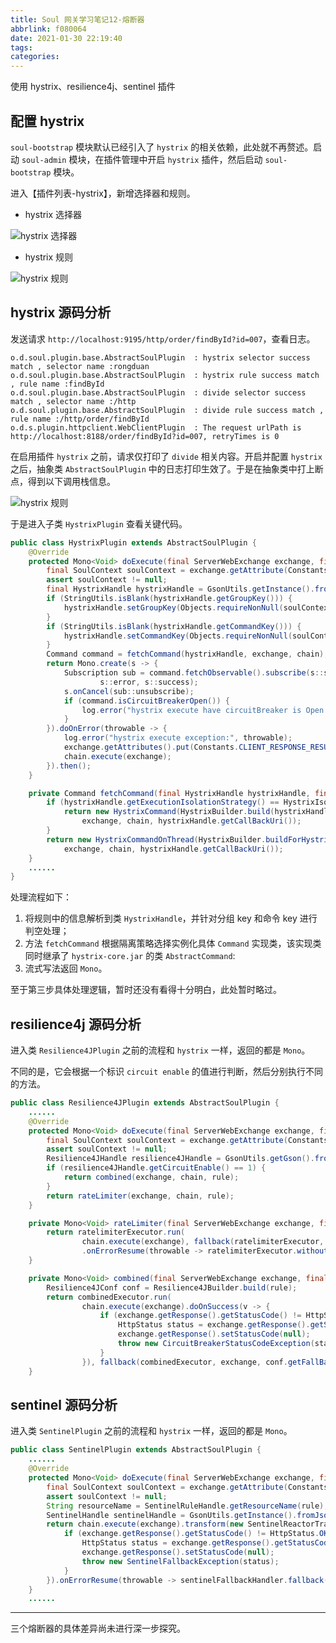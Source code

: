 ```yaml
---
title: Soul 网关学习笔记12-熔断器
abbrlink: f080064
date: 2021-01-30 22:19:40
tags:
categories:
---
```

使用 hystrix、resilience4j、sentinel 插件
<!--more-->

## 配置 hystrix

`soul-bootstrap` 模块默认已经引入了 `hystrix` 的相关依赖，此处就不再赘述。启动 `soul-admin` 模块，在插件管理中开启 `hystrix` 插件，然后启动 `soul-bootstrap` 模块。

进入【插件列表-hystrix】，新增选择器和规则。

- hystrix 选择器

![hystrix 选择器](/images/soul/admin-hystrix-selector.png)

- hystrix 规则

![hystrix 规则](/images/soul/admin-hystrix-rule.png)

## hystrix 源码分析

发送请求 `http://localhost:9195/http/order/findById?id=007`，查看日志。

```log
o.d.soul.plugin.base.AbstractSoulPlugin  : hystrix selector success match , selector name :rongduan
o.d.soul.plugin.base.AbstractSoulPlugin  : hystrix rule success match , rule name :findById
o.d.soul.plugin.base.AbstractSoulPlugin  : divide selector success match , selector name :/http
o.d.soul.plugin.base.AbstractSoulPlugin  : divide rule success match , rule name :/http/order/findById
o.d.s.plugin.httpclient.WebClientPlugin  : The request urlPath is http://localhost:8188/order/findById?id=007, retryTimes is 0
```

在启用插件 `hystrix` 之前，请求仅打印了 `divide` 相关内容。开启并配置 `hystrix` 之后，抽象类 `AbstractSoulPlugin` 中的日志打印生效了。于是在抽象类中打上断点，得到以下调用栈信息。

![hystrix 规则](/images/soul/stack-trace-hystrix.doExecute.png)

于是进入子类 `HystrixPlugin` 查看关键代码。

```java
public class HystrixPlugin extends AbstractSoulPlugin {
    @Override
    protected Mono<Void> doExecute(final ServerWebExchange exchange, final SoulPluginChain chain, final SelectorData selector, final RuleData rule) {
        final SoulContext soulContext = exchange.getAttribute(Constants.CONTEXT);
        assert soulContext != null;
        final HystrixHandle hystrixHandle = GsonUtils.getInstance().fromJson(rule.getHandle(), HystrixHandle.class);
        if (StringUtils.isBlank(hystrixHandle.getGroupKey())) {
            hystrixHandle.setGroupKey(Objects.requireNonNull(soulContext).getModule());
        }
        if (StringUtils.isBlank(hystrixHandle.getCommandKey())) {
            hystrixHandle.setCommandKey(Objects.requireNonNull(soulContext).getMethod());
        }
        Command command = fetchCommand(hystrixHandle, exchange, chain);
        return Mono.create(s -> {
            Subscription sub = command.fetchObservable().subscribe(s::success,
                    s::error, s::success);
            s.onCancel(sub::unsubscribe);
            if (command.isCircuitBreakerOpen()) {
                log.error("hystrix execute have circuitBreaker is Open! groupKey:{},commandKey:{}", hystrixHandle.getGroupKey(), hystrixHandle.getCommandKey());
            }
        }).doOnError(throwable -> {
            log.error("hystrix execute exception:", throwable);
            exchange.getAttributes().put(Constants.CLIENT_RESPONSE_RESULT_TYPE, ResultEnum.ERROR.getName());
            chain.execute(exchange);
        }).then();
    }

    private Command fetchCommand(final HystrixHandle hystrixHandle, final ServerWebExchange exchange, final SoulPluginChain chain) {
        if (hystrixHandle.getExecutionIsolationStrategy() == HystrixIsolationModeEnum.SEMAPHORE.getCode()) {
            return new HystrixCommand(HystrixBuilder.build(hystrixHandle),
                exchange, chain, hystrixHandle.getCallBackUri());
        }
        return new HystrixCommandOnThread(HystrixBuilder.buildForHystrixCommand(hystrixHandle),
            exchange, chain, hystrixHandle.getCallBackUri());
    }
    ......
}
```

处理流程如下：

1. 将规则中的信息解析到类 `HystrixHandle`，并针对分组 key 和命令 key 进行判空处理；
2. 方法 `fetchCommand` 根据隔离策略选择实例化具体 `Command` 实现类，该实现类同时继承了 `hystrix-core.jar` 的类 `AbstractCommand`:
3. 流式写法返回 `Mono`。

至于第三步具体处理逻辑，暂时还没有看得十分明白，此处暂时略过。

## resilience4j 源码分析

进入类 `Resilience4JPlugin` 之前的流程和 `hystrix` 一样，返回的都是 `Mono`。

不同的是，它会根据一个标识 `circuit enable` 的值进行判断，然后分别执行不同的方法。

```java
public class Resilience4JPlugin extends AbstractSoulPlugin {
    ......
    @Override
    protected Mono<Void> doExecute(final ServerWebExchange exchange, final SoulPluginChain chain, final SelectorData selector, final RuleData rule) {
        final SoulContext soulContext = exchange.getAttribute(Constants.CONTEXT);
        assert soulContext != null;
        Resilience4JHandle resilience4JHandle = GsonUtils.getGson().fromJson(rule.getHandle(), Resilience4JHandle.class);
        if (resilience4JHandle.getCircuitEnable() == 1) {
            return combined(exchange, chain, rule);
        }
        return rateLimiter(exchange, chain, rule);
    }

    private Mono<Void> rateLimiter(final ServerWebExchange exchange, final SoulPluginChain chain, final RuleData rule) {
        return ratelimiterExecutor.run(
                chain.execute(exchange), fallback(ratelimiterExecutor, exchange, null), Resilience4JBuilder.build(rule))
                .onErrorResume(throwable -> ratelimiterExecutor.withoutFallback(exchange, throwable));
    }

    private Mono<Void> combined(final ServerWebExchange exchange, final SoulPluginChain chain, final RuleData rule) {
        Resilience4JConf conf = Resilience4JBuilder.build(rule);
        return combinedExecutor.run(
                chain.execute(exchange).doOnSuccess(v -> {
                    if (exchange.getResponse().getStatusCode() != HttpStatus.OK) {
                        HttpStatus status = exchange.getResponse().getStatusCode();
                        exchange.getResponse().setStatusCode(null);
                        throw new CircuitBreakerStatusCodeException(status);
                    }
                }), fallback(combinedExecutor, exchange, conf.getFallBackUri()), conf);
    }
```

## sentinel 源码分析

进入类 `SentinelPlugin` 之前的流程和 `hystrix` 一样，返回的都是 `Mono`。

```java
public class SentinelPlugin extends AbstractSoulPlugin {
    ......
    @Override
    protected Mono<Void> doExecute(final ServerWebExchange exchange, final SoulPluginChain chain, final SelectorData selector, final RuleData rule) {
        final SoulContext soulContext = exchange.getAttribute(Constants.CONTEXT);
        assert soulContext != null;
        String resourceName = SentinelRuleHandle.getResourceName(rule);
        SentinelHandle sentinelHandle = GsonUtils.getInstance().fromJson(rule.getHandle(), SentinelHandle.class);
        return chain.execute(exchange).transform(new SentinelReactorTransformer<>(resourceName)).doOnSuccess(v -> {
            if (exchange.getResponse().getStatusCode() != HttpStatus.OK) {
                HttpStatus status = exchange.getResponse().getStatusCode();
                exchange.getResponse().setStatusCode(null);
                throw new SentinelFallbackException(status);
            }
        }).onErrorResume(throwable -> sentinelFallbackHandler.fallback(exchange, UriUtils.createUri(sentinelHandle.getFallbackUri()), throwable));
    }
    ......
```

---
三个熔断器的具体差异尚未进行深一步探究。
